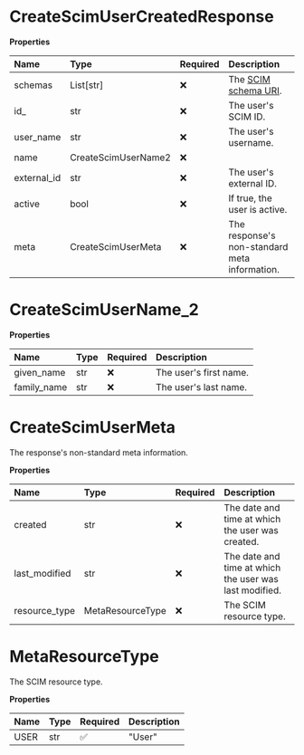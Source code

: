 # CreateScimUserCreatedResponse

**Properties**

| Name        | Type                | Required | Description                                                              |
| :---------- | :------------------ | :------- | :----------------------------------------------------------------------- |
| schemas     | List[str]           | ❌       | The [SCIM schema URI](https://www.iana.org/assignments/scim/scim.xhtml). |
| id\_        | str                 | ❌       | The user's SCIM ID.                                                      |
| user_name   | str                 | ❌       | The user's username.                                                     |
| name        | CreateScimUserName2 | ❌       |                                                                          |
| external_id | str                 | ❌       | The user's external ID.                                                  |
| active      | bool                | ❌       | If true, the user is active.                                             |
| meta        | CreateScimUserMeta  | ❌       | The response's non-standard meta information.                            |

# CreateScimUserName_2

**Properties**

| Name        | Type | Required | Description            |
| :---------- | :--- | :------- | :--------------------- |
| given_name  | str  | ❌       | The user's first name. |
| family_name | str  | ❌       | The user's last name.  |

# CreateScimUserMeta

The response's non-standard meta information.

**Properties**

| Name          | Type             | Required | Description                                            |
| :------------ | :--------------- | :------- | :----------------------------------------------------- |
| created       | str              | ❌       | The date and time at which the user was created.       |
| last_modified | str              | ❌       | The date and time at which the user was last modified. |
| resource_type | MetaResourceType | ❌       | The SCIM resource type.                                |

# MetaResourceType

The SCIM resource type.

**Properties**

| Name | Type | Required | Description |
| :--- | :--- | :------- | :---------- |
| USER | str  | ✅       | "User"      |

<!-- This file was generated by liblab | https://liblab.com/ -->
